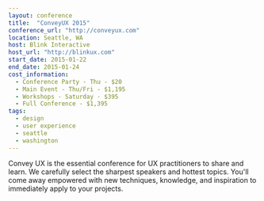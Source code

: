 ```yaml
---
layout: conference
title:  "ConveyUX 2015"
conference_url: "http://conveyux.com"
location: Seattle, WA
host: Blink Interactive
host_url: "http://blinkux.com"
start_date: 2015-01-22
end_date: 2015-01-24
cost_information:
  - Conference Party - Thu - $20
  - Main Event - Thu/Fri - $1,195
  - Workshops - Saturday - $395
  - Full Conference - $1,395
tags:
  - design
  - user experience
  - seattle
  - washington
---
```


Convey UX is the essential conference for UX practitioners to share and learn. We carefully
select the sharpest speakers and hottest topics. You'll come away empowered with new techniques,
knowledge, and inspiration to immediately apply to your projects.